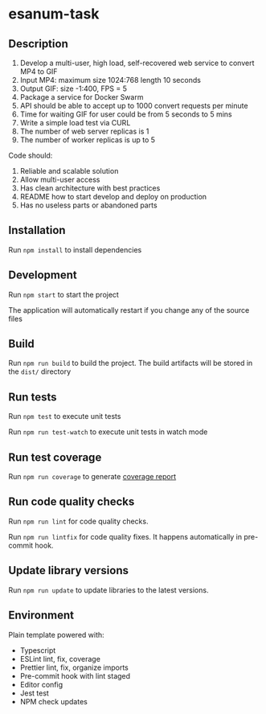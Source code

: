 # esanum-task

## Description

1. Develop a multi-user, high load, self-recovered web service to convert MP4
	 to GIF
2. Input MP4: maximum size 1024:768 length 10 seconds
3. Output GIF: size -1:400, FPS = 5
4. Package a service for Docker Swarm
5. API should be able to accept up to 1000 convert requests per minute
6. Time for waiting GIF for user could be from 5 seconds to 5 mins
7. Write a simple load test via CURL
8. The number of web server replicas is 1
9. The number of worker replicas is up to 5

Code should:
1. Reliable and scalable solution
2. Allow multi-user access
3. Has clean architecture with best practices
4. README how to start develop and deploy on production
5. Has no useless parts or abandoned parts

## Installation

Run `npm install` to install dependencies

## Development

Run `npm start` to start the project

The application will automatically restart if you change any of the source files

## Build

Run `npm run build` to build the project. The build artifacts will be stored in the `dist/` directory

## Run tests

Run `npm test` to execute unit tests

Run `npm run test-watch` to execute unit tests in watch mode

## Run test coverage

Run `npm run coverage` to generate [coverage report](./coverage/lcov-report/index.html)

## Run code quality checks

Run `npm run lint` for code quality checks.

Run `npm run lintfix` for code quality fixes. It happens automatically in pre-commit hook.

## Update library versions

Run `npm run update` to update libraries to the latest versions.

## Environment

Plain template powered with:
- Typescript
- ESLint lint, fix, coverage
- Prettier lint, fix, organize imports
- Pre-commit hook with lint staged
- Editor config
- Jest test
- NPM check updates